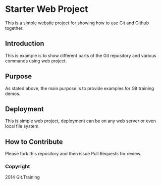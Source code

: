 # Starter Web Project

This is a simple website project for showing how to use Git and Github together.

## Introduction

This is example is to show different parts of the Git repository and various commands using web project.

## Purpose

As stated above, the main purpose is to provide examples for Git training demos.

## Deployment

This is simple web project, deployment can be on any web server or even local file system.

## How to Contribute

Please fork this repository and then issue Pull Requests for review.

### Copyright

2014 Git.Training
